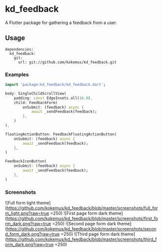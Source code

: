 # kd_feedback

A Flutter package for gathering a feedback from a user.

## Usage

```
dependencies:
  kd_feedback:
    git:
      url: git://github.com/kokemus/kd_feedback.git

```

### Examples

``` dart
import 'package:kd_feedback/kd_feedback.dart';

body: SingleChildScrollView(
    padding: const EdgeInsets.all(16.0),
    child: FeedbackForm(
        onSubmit: (feedback) async {
            await _sendFeedback(feedback);
        },
    )
),

floatingActionButton: FeedbackFloatingActionButton(
    onSubmit: (feedback) async {
        await _sendFeedback(feedback);
    },
)

FeedbackIconButton(
    onSubmit: (feedback) async {
        await _sendFeedback(feedback);
    },
)
```

### Screenshots

![Full form light theme](https://github.com/kokemus/kd_feedback/blob/master/screenshots/full_form_light.png?raw=true =250)
![First page form dark theme](https://github.com/kokemus/kd_feedback/blob/master/screenshots/first_form_dark.png?raw=true =250)
![Second page form dark theme](https://github.com/kokemus/kd_feedback/blob/master/screenshots/second_form_dark.png?raw=true =250)
![Third page form dark theme](https://github.com/kokemus/kd_feedback/blob/master/screenshots/third_form_dark.png?raw=true =250)